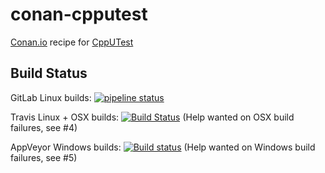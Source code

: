# conan-cpputest

[Conan.io](http://conan.io) recipe for [CppUTest](http://cpputest.github.io)

## Build Status

GitLab Linux builds: [![pipeline status](https://gitlab.com/bryceschober/conan-cpputest/badges/master/pipeline.svg)](https://gitlab.com/bryceschober/conan-cpputest/commits/master)

Travis Linux + OSX builds: [![Build Status](https://travis-ci.org/cpputest/conan-cpputest.svg?branch=master)](https://travis-ci.org/cpputest/conan-cpputest) (Help wanted on OSX build failures, see #4)

AppVeyor Windows builds: [![Build status](https://ci.appveyor.com/api/projects/status/63miwuyhpych1807/branch/master?svg=true)](https://ci.appveyor.com/project/bryceschober/conan-cpputest/branch/master) (Help wanted on Windows build failures, see #5)
